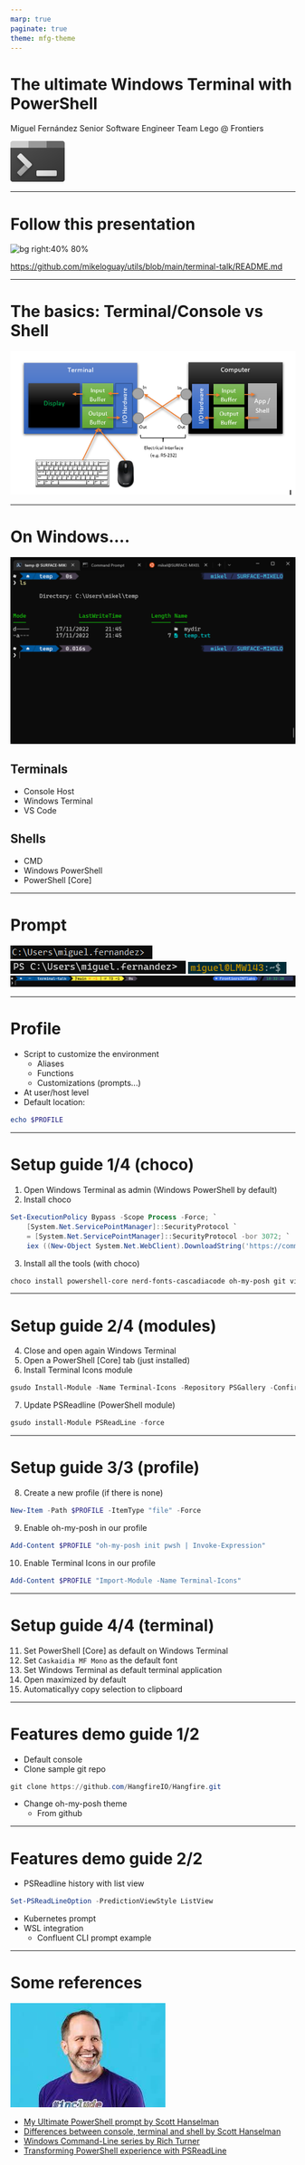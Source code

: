 ```yaml
---
marp: true
paginate: true
theme: mfg-theme
---
```


# The ultimate Windows Terminal with PowerShell

Miguel Fernández
Senior Software Engineer
Team Lego @ Frontiers

![bg right 70%](windows-terminal-logo.svg)

---

# Follow this presentation

![bg right:40% 80%](https://marp.app/assets/marp.svg)

https://github.com/mikeloguay/utils/blob/main/terminal-talk/README.md

---

# The basics: Terminal/Console vs Shell

![](terminal-and-shell.png)

---

# On Windows....

![bg right 90%](windows-terminal.png)

## Terminals
* Console Host
* Windows Terminal
* VS Code

## Shells
* CMD
* Windows PowerShell
* PowerShell [Core]

---

# Prompt

![width:600px](prompt-cmd.png)
![width:600px](prompt-powershell.png)
![width:600px](prompt-wsl.png)
![width:1200px](prompt-posh.png)

---

# Profile

* Script to customize the environment
  * Aliases
  * Functions
  * Customizations (prompts...)
* At user/host level
* Default location:
```powershell
echo $PROFILE
```

---

# Setup guide 1/4 (choco)

1. Open Windows Terminal as admin (Windows PowerShell by default)
2. Install choco
```powershell
Set-ExecutionPolicy Bypass -Scope Process -Force; `
    [System.Net.ServicePointManager]::SecurityProtocol `
    = [System.Net.ServicePointManager]::SecurityProtocol -bor 3072; `
    iex ((New-Object System.Net.WebClient).DownloadString('https://community.chocolatey.org/install.ps1'))
```
3. Install all the tools (with choco)
```powershell
choco install powershell-core nerd-fonts-cascadiacode oh-my-posh git vim gsudo -y
```

---

# Setup guide 2/4 (modules)

4. Close and open again Windows Terminal
5. Open a PowerShell [Core] tab (just installed)
6. Install Terminal Icons module
```powershell
gsudo Install-Module -Name Terminal-Icons -Repository PSGallery -Confirm
```
7. Update PSReadline (PowerShell module)
```powershell
gsudo install-Module PSReadLine -force
```

---

# Setup guide 3/3 (profile)

8. Create a new profile (if there is none)
```powershell
New-Item -Path $PROFILE -ItemType "file" -Force
```
9.  Enable oh-my-posh in our profile
```powershell
Add-Content $PROFILE "oh-my-posh init pwsh | Invoke-Expression"
```
10. Enable Terminal Icons in our profile
```powershell
Add-Content $PROFILE "Import-Module -Name Terminal-Icons"
```

---

# Setup guide 4/4 (terminal)

11. Set PowerShell [Core] as default on Windows Terminal
12. Set `Caskaidia MF Mono` as the default font
13. Set Windows Terminal as default terminal application
14. Open maximized by default
15. Automaticallyy copy selection to clipboard

---

# Features demo guide 1/2

- Default console
- Clone sample git repo
```powershell
git clone https://github.com/HangfireIO/Hangfire.git
```
- Change oh-my-posh theme
  - From github

---

# Features demo guide 2/2

- PSReadline history with list view
```powershell
Set-PSReadLineOption -PredictionViewStyle ListView
```
- Kubernetes prompt
- WSL integration
  - Confluent CLI prompt example
---

# Some references

![bg right 70%](hanselman.jpeg)

* [My Ultimate PowerShell prompt by Scott Hanselman](https://www.hanselman.com/blog/my-ultimate-powershell-prompt-with-oh-my-posh-and-the-windows-terminal)
* [Differences between console, terminal and shell by Scott Hanselman](https://www.hanselman.com/blog/whats-the-difference-between-a-console-a-terminal-and-a-shell)
* [Windows Command-Line series by Rich Turner](https://devblogs.microsoft.com/commandline/windows-command-line-backgrounder/)
* [Transforming PowerShell experience with PSReadLine](https://youtu.be/Q11sSltuTE0)